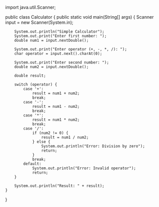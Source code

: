 import java.util.Scanner;

public class Calculator {
    public static void main(String[] args) {
        Scanner input = new Scanner(System.in);

        System.out.println("Simple Calculator");
        System.out.print("Enter first number: ");
        double num1 = input.nextDouble();

        System.out.print("Enter operator (+, -, *, /): ");
        char operator = input.next().charAt(0);

        System.out.print("Enter second number: ");
        double num2 = input.nextDouble();

        double result;

        switch (operator) {
            case '+':
                result = num1 + num2;
                break;
            case '-':
                result = num1 - num2;
                break;
            case '*':
                result = num1 * num2;
                break;
            case '/':
                if (num2 != 0) {
                    result = num1 / num2;
                } else {
                    System.out.println("Error: Division by zero");
                    return;
                }
                break;
            default:
                System.out.println("Error: Invalid operator");
                return;
        }

        System.out.println("Result: " + result);
    }
}
